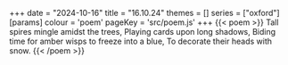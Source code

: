 +++
date = "2024-10-16"
title = "16.10.24"
themes = []
series = ["oxford"]
[params]
  colour = 'poem'
  pageKey = 'src/poem.js'
+++
{{< poem >}}
Tall spires mingle amidst the trees,
Playing cards upon long shadows,
Biding time for amber wisps to freeze into a blue,
To decorate their heads with snow.
{{< /poem >}}